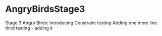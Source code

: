 # AngryBirdsStage3
Stage 3 Angry Birds: Introducing Constraint
testing 
Adding one more line
third testing - adding it 